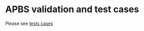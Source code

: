 APBS validation and test cases
==============================

Please see [tests cases](https://apbs.readthedocs.io/en/latest/using/tests.html)